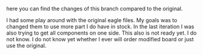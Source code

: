 here you can find the changes of this branch compared to the original.

I had some play around with the original eagle files. My goals was to changed them to use more part I do have in stock. In the last iteration I was also trying to get all components on one side.
This also is not ready yet. I do not know. I do not know yet whether I ever will order modified board or just use the original. 
